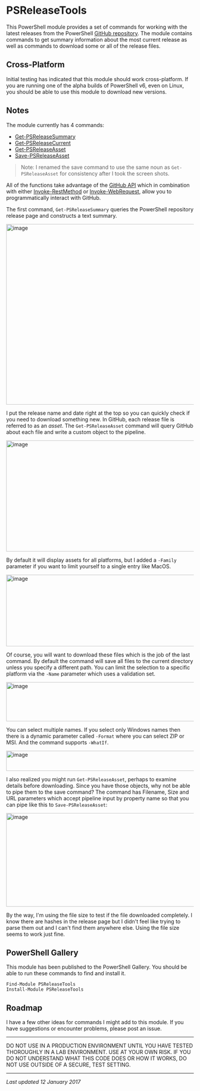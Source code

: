 # PSReleaseTools #

This PowerShell module provides a set of commands for working with the latest releases from the PowerShell [GitHub repository](https://github.com/PowerShell/PowerShell). The module contains commands to get summary information about the most current release as well as commands to download some or all of the release files.

## Cross-Platform
Initial testing has indicated that this module should work cross-platform. If you are running one of the alpha builds of PowerShell v6, even on Linux, you should be able to use this module to download new versions.

## Notes
The module currently has 4 commands:

- [Get-PSReleaseSummary](.\docs\Get-PSReleaseSummary.md)
- [Get-PSReleaseCurrent](.\docs\Get-PSReleaseCurrent.md)
- [Get-PSReleaseAsset](.\docs\Get-PSReleaseAsset.md)
- [Save-PSReleaseAsset](.docs\Save-PSReleaseAsset.md)

> Note: I renamed the save command to use the same noun as `Get-PSReleaseAsset` for consistency after I took the screen shots.

All of the functions take advantage of the [GitHub API](https://developer.github.com/v3/ "learn more about the API") which in combination with either <a title="Read online help for this command" href="http://go.microsoft.com/fwlink/?LinkID=217034" target="_blank">Invoke-RestMethod</a> or <a title="Read online help for this command" href="http://go.microsoft.com/fwlink/?LinkID=217035" target="_blank">Invoke-WebRequest</a>, allow you to programmatically interact with GitHub.

The first command, `Get-PSReleaseSummary` queries the PowerShell repository release page and constructs a text summary.

<a href="http://jdhitsolutions.com/blog/wp-content/uploads/2017/01/image.png"><img style="background-image: none; padding-top: 0px; padding-left: 0px; margin: 0px; display: inline; padding-right: 0px; border: 0px;" title="image" src="http://jdhitsolutions.com/blog/wp-content/uploads/2017/01/image_thumb.png" alt="image" width="547" height="484" border="0" /></a>

I put the release name and date right at the top so you can quickly check if you need to download something new. In GitHub, each release file is referred to as an <em>asset</em>. The `Get-PSReleaseAsset` command will query GitHub about each file and write a custom object to the pipeline.

<a href="http://jdhitsolutions.com/blog/wp-content/uploads/2017/01/image-1.png"><img style="background-image: none; padding-top: 0px; padding-left: 0px; margin: 0px; display: inline; padding-right: 0px; border: 0px;" title="image" src="http://jdhitsolutions.com/blog/wp-content/uploads/2017/01/image_thumb-1.png" alt="image" width="644" height="298" border="0" /></a>

By default it will display assets for all platforms, but I added a `-Family` parameter if you want to limit yourself to a single entry like MacOS.

<a href="http://jdhitsolutions.com/blog/wp-content/uploads/2017/01/image-2.png"><img style="background-image: none; padding-top: 0px; padding-left: 0px; margin: 0px; display: inline; padding-right: 0px; border: 0px;" title="image" src="http://jdhitsolutions.com/blog/wp-content/uploads/2017/01/image_thumb-2.png" alt="image" width="644" height="192" border="0" /></a>

Of course, you will want to download these files which is the job of the last command. By default the command will save all files to the current directory unless you specify a different path. You can limit the selection to a specific platform via the `-Name` parameter which uses a validation set.

<a href="http://jdhitsolutions.com/blog/wp-content/uploads/2017/01/image-3.png"><img style="background-image: none; padding-top: 0px; padding-left: 0px; margin: 0px; display: inline; padding-right: 0px; border: 0px;" title="image" src="http://jdhitsolutions.com/blog/wp-content/uploads/2017/01/image_thumb-3.png" alt="image" width="644" height="105" border="0" /></a>

You can select multiple names. If you select only Windows names then there is a dynamic parameter called `-Format` where you can select ZIP or MSI. And the command supports `-WhatIf`.

<a href="http://jdhitsolutions.com/blog/wp-content/uploads/2017/01/image-4.png"><img style="background-image: none; padding-top: 0px; padding-left: 0px; margin: 0px; display: inline; padding-right: 0px; border: 0px;" title="image" src="http://jdhitsolutions.com/blog/wp-content/uploads/2017/01/image_thumb-4.png" alt="image" width="644" height="54" border="0" /></a>

I also realized you might run `Get-PSReleaseAsset`, perhaps to examine details before downloading. Since you have those objects, why not be able to pipe them to the save command? The command has Filename, Size and URL parameters which accept pipeline input by property name so that you can pipe like this to `Save-PSReleaseAsset`:

<a href="http://jdhitsolutions.com/blog/wp-content/uploads/2017/01/image-5.png"><img style="background-image: none; padding-top: 0px; padding-left: 0px; margin: 0px; display: inline; padding-right: 0px; border: 0px;" title="image" src="http://jdhitsolutions.com/blog/wp-content/uploads/2017/01/image_thumb-5.png" alt="image" width="644" height="251" border="0" /></a>

By the way, I'm using the file size to test if the file downloaded completely. I know there are hashes in the release page but I didn't feel like trying to parse them out and I can't find them anywhere else. Using the file size seems to work just fine.

## PowerShell Gallery
This module has been published to the PowerShell Gallery. You should be able to run these commands to find and install it.

    Find-Module PSReleaseTools
    Install-Module PSReleaseTools
    
## Roadmap
I have a few other ideas for commands I might add to this module. If you have suggestions or encounter problems, please post an issue.

****************************************************************
DO NOT USE IN A PRODUCTION ENVIRONMENT UNTIL YOU HAVE TESTED 
THOROUGHLY IN A LAB ENVIRONMENT. USE AT YOUR OWN RISK. IF YOU DO 
NOT UNDERSTAND WHAT THIS CODE DOES OR HOW IT WORKS, DO NOT USE
OUTSIDE OF A SECURE, TEST SETTING.      
****************************************************************

*Last updated 12 January 2017*
